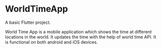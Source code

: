 # WorldTimeApp

A basic Flutter project.

World Time App is a mobile application which shows the time at different locations in the world. 
It updates the time with the help of world time API. It is functional on both android and iOS devices.

